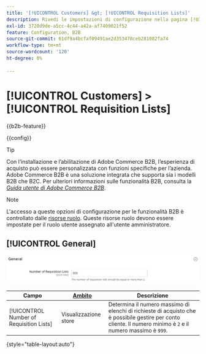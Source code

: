 ```yaml
---
title: '[!UICONTROL Customers] &gt; [!UICONTROL Requisition Lists]'
description: Rivedi le impostazioni di configurazione nella pagina [!UICONTROL Customers] &gt; [!UICONTROL Requisition Lists] dell'amministratore di Commerce.
exl-id: 3720d9de-a5cc-4c44-a42a-af7409021f52
feature: Configuration, B2B
source-git-commit: 61df9a4bcfaf09491ae2d353478ceb281082fa74
workflow-type: tm+mt
source-wordcount: '120'
ht-degree: 0%

---
```


# [!UICONTROL Customers] > [!UICONTROL Requisition Lists]

{{b2b-feature}}

{{config}}

>[!TIP]
>
>Con l’installazione e l’abilitazione di Adobe Commerce B2B, l’esperienza di acquisto può essere personalizzata con funzioni specifiche per l’azienda. Adobe Commerce B2B è una soluzione integrata che supporta sia i modelli B2B che B2C. Per ulteriori informazioni sulle funzionalità B2B, consulta la [_Guida utente di Adobe Commerce B2B_](https://experienceleague.adobe.com/docs/commerce-admin/b2b/introduction.html).

>[!NOTE]
>
>L&#39;accesso a queste opzioni di configurazione per le funzionalità B2B è controllato dalle [risorse ruolo](../../systems/permissions-user-roles.md#role-resources). Queste risorse ruolo devono essere impostate per il ruolo utente assegnato all&#39;utente amministratore.

## [!UICONTROL General]

![Generale](./assets/requisition-lists-general.png)<!-- zoom -->

<!-- General](https://docs.magento.com/user-guide/stores/b2b-configure-requisition-lists.html) -->

| Campo | [Ambito](../../getting-started/websites-stores-views.md#scope-settings) | Descrizione |
|--- |--- |--- |
| [!UICONTROL Number of Requisition Lists] | Visualizzazione store | Determina il numero massimo di elenchi di richieste di acquisto che è possibile gestire per conto cliente. Il numero minimo è `2` e il numero massimo è `999`. |

{style="table-layout:auto"}
